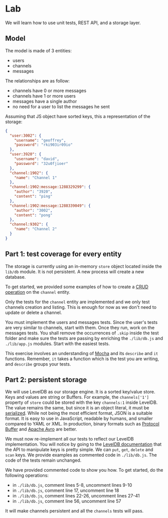 
# Lab

We will learn how to use unit tests, REST API, and a storage layer.

## Model

The model is made of 3 entities:
- users
- channels
- messages

The relationships are as follow:
- channels have 0 or more messages
- channels have 1 or more users
- messages have a single author
- no need for a user to list the messages he sent

Assuming that JS object have sorted keys, this a representation of the storage:

```json
{
  "user:3002": {
    "username": "geoffrey",
    "password": "rki903ir09io"
  },
  "user:3920": {
    "username": "david",
    "password": "32u0fjioer"
  },
  "channel:1902": {
    "name": "Channel 1"
  },
  "channel:1902:message:1288329299": {
    "author": "3920",
    "content": "ping"
  },
  "channel:1902:message:1288339049": {
    "author": "3002",
    "content": "pong"
  },
  "channel:9302": {
    "name": "Channel 2"
  }
}
```

## Part 1: test coverage for every entity

The storage is currently using an in-memory `store` object located inside the `lib/db` module. It is not persistent. A new process will create a new database.

To get started, we provided some examples of how to create a [CRUD operation](https://en.wikipedia.org/wiki/Create,_read,_update_and_delete) on the `channel` entity.

Only the tests for the `channel` entity are implemented and we only test channels creation and listing. This is enough for now as we don't need to update or delete a channel.

You must implement the users and messages tests. Since the user's tests are very similar to channels, start with them. Once they run, work on the messages tests. You shall remove the occurrences of `.skip` inside the test folder and make sure the tests are passing by enriching the `./lib/db.js` and `./lib/app.js` modules. Start with the easiest tests.

This exercise involves an understanding of [Mocha](https://mochajs.org/) and its `describe` and `it` functions. Remember, `it` takes a function which is the test you are writing, and `describe` groups your tests.

## Part 2: persistent storage

We will use LevelDB as our storage engine. It is a sorted key/value store. Keys and values are string or Buffers. For example, the `channels['1']` property of `store` could be stored with the key `channels:1` inside LevelDB. The value remains the same, but since it is an object literal, it must be [serialized](https://en.wikipedia.org/wiki/Serialization). While not being the most efficient format, JSON is a suitable format. It is easy to use in JavaScript, readable by humans, and smaller compared to YAML or XML. In production, binary formats such as [Protocol Buffer](https://en.wikipedia.org/wiki/Protocol_Buffers) and [Apache Avro](https://en.wikipedia.org/wiki/Apache_Avro) are better.

We must now re-implement all our tests to reflect our LevelDB implementation. You will notice by going to the [LevelDB documentation](https://www.npmjs.com/package/level) that the API to manipulate keys is pretty simple. We can `put`, `get`, `delete` and `scan` keys. We provide examples as commented code in `./lib/db.js`. The code of the tests remain unchanged.

We have provided commented code to show you how. To get started, do the following operations:

- in `./lib/db.js`, comment lines 5-8, uncomment lines 9-10
- in `./lib/db.js`, comment line 17, uncomment line 18
- in `./lib/db.js`, comment lines 22-26, uncomment lines 27-41
- in `./lib/db.js`, comment line 56, uncomment line 57

It will make channels persistent and all the `channels` tests will pass.
